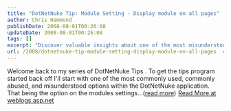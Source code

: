 ```yaml
---
title: "DotNetNuke Tip: Module Setting - Display module on all pages"
author: Chris Hammond
publishDate: 2008-08-01T00:26:08
updateDate: 2008-08-01T00:26:08
tags: []
excerpt: "Discover valuable insights about one of the most misunderstood DotNetNuke module settings in this informative blog post. Learn more at weblogs.asp.net."
url: /2008/dotnetnuke-tip-module-setting-display-module-on-all-pages  # Use the generated URL with year
---
```

Welcome back to my series of DotNetNuke Tips . To get the tips program started back off I'll start with one of the most commonly used, commonly abused, and misunderstood options within the DotNetNuke application. That being the option on the modules settings...(<a href="https://weblogs.asp.net/christoc/archive/2008/07/31/dotnetnuke-tip-module-setting-display-module-on-all-pages.aspx">read more</a>)<img src="https://weblogs.asp.net/aggbug.aspx?PostID=6464456" width="1" height="1"> <a href="https://weblogs.asp.net/christoc/archive/2008/07/31/dotnetnuke-tip-module-setting-display-module-on-all-pages.aspx">Read More at weblogs.asp.net</a>

